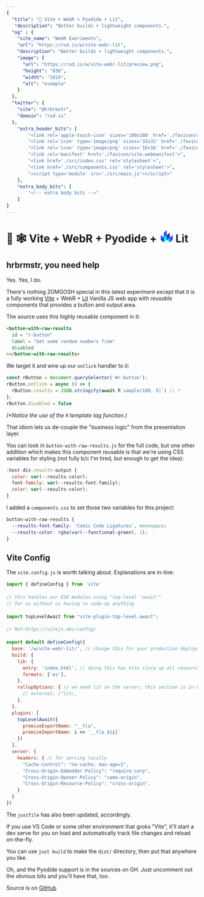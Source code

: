 ```yaml
---
{
  "title": "🧪 Vite + WebR + Pyodide + Lit",
   "description": "Better builds + lightweight components.",
  "og" : {
    "site_name": "WebR Exeriments",
    "url": "https://rud.is/w/vite-webr-lit",
    "description": "Better builds + lightweight components.",
    "image": {
      "url": "https://rud.is/w/vite-webr-lit/preview.png",
      "height": "836",
      "width": "1014",
      "alt": "example"
    }
  },
  "twitter": {
    "site": "@hrbrmstr",
    "domain": "rud.is"
  },
	"extra_header_bits": [
		"<link rel='apple-touch-icon' sizes='180x180' href='./favicon/apple-touch-icon.png'>",
		"<link rel='icon' type='image/png' sizes='32x32' href='./favicon/favicon-32x32.png'>",
		"<link rel='icon' type='image/png' sizes='16x16' href='./favicon/favicon-16x16.png'>",
		"<link rel='manifest' href='./favicon/site.webmanifest'>",
		"<link href='./src/index.css' rel='stylesheet'>",		
		"<link href='./src/components.css' rel='stylesheet'>",		
		"<script type='module' src='./src/main.js'></script>"
	],
	"extra_body_bits": [
		"<!-- extra body bits -->"
	]
}
---
```

# 🧪 🕸️ Vite + WebR + Pyodide + <img src="./src/assets/lit.svg" width="32" height="32" style="padding-left:4px;"/> Lit

<status-message id="webr-status" text="WebR Loading…"></status-message>

<button-with-raw-results id="r-button" label="Get some random numbers from" disabled></button-with-raw-results>

## hrbrmstr, you need help

Yes. Yes, I do.

There's nothing ZOMGOSH special in this latest experiment except that it is a fully working [Vite](https://vitejs.dev/) + WebR + [Lit](https://lit.dev/) Vanilla JS web app with _reusable_ components that provides a button and output area.

The source uses this highly reusable component in it:

```html
<button-with-raw-results
  id = "r-button" 
  label = "Get some random numbers from"
  disabled
></button-with-raw-results>
```

We target it and wire up our `onClick` handler to it:

```js
const rButton = document.querySelector('#r-button');
rButton.onClick = async () => {
  rButton.results = JSON.stringify(await R`sample(100, 5)`) // *
};
rButton.disabled = false
```

_(*Notice the use of the `R` template tag function.)_

That idiom lets us de-couple the "business logic" from the presentation layer.

You can look in `button-with-raw-results.js` for the full code, but one other addition which makes this component reusable is that we're using CSS variables for styling (not fully b/c I'm tired, but enough to get the idea):

```js
:host div.results-output {
  color: var(--results-color);
  font-family: var(--results-font-family);
  color: var(--results-color);
}
```

I added a `components.css` to set those two variables for this project:

```css
button-with-raw-results {
  --results-font-family: 'Comic Code Ligatures', monospace;
  --results-color: rgba(var(--functional-green), 1);
}
```

## Vite Config

The `vite.config.js` is worth talking about. Explanations are in-line:

```js
import { defineConfig } from 'vite'

// this handles our ES6 modules using "top-level 'await'"
// for us without us having to code-up anything

import topLevelAwait from "vite-plugin-top-level-await";

// Ref:https://vitejs.dev/config/

export default defineConfig({
  base: '/w/vite-webr-lit/', // change this for your production deployment; vite will assum `/` if not
  build: {
    lib: {
      entry: 'index.html', // doing this has Vite slurp up all resource references in it
      formats: ['es'],
    },
    rollupOptions: { // we need lit on the server; this section is in here by default and not commented
      // external: /^lit/,
    },
  },
  plugins: [
    topLevelAwait({
      promiseExportName: "__tla",
      promiseImportName: i => `__tla_${i}`
    })
  ],
  server: {
    headers: { // for serving locally
      "Cache-Control": "no-cache; max-age=1",
      "Cross-Origin-Embedder-Policy": "require-corp",
      "Cross-Origin-Opener-Policy": "same-origin",
      "Cross-Origin-Resource-Policy": "cross-origin",
    }
  }
})
```

The `justfile` has also been updated, accordingly.

If you use VS Code or some other environment that groks "Vite", it'll start a dev serve for you on load and automatically track file changes and reload on-the-fly.

You can use `just build` to make the `dist/` directory, then put that anywhere you like.

Oh, and the Pyodide support is in the sources on GH. Just uncomment out the obvious bits and you'll have that, too.

Source is on [GitHub](https://github.com/hrbrmstr/vite-webr-lit)